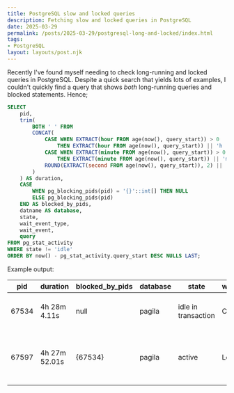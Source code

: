 ```yaml
---
title: PostgreSQL slow and locked queries
description: Fetching slow and locked queries in PostgreSQL
date: 2025-03-29
permalink: /posts/2025-03-29/postgresql-long-and-locked/index.html
tags:
- PostgreSQL
layout: layouts/post.njk
---
```


Recently I've found myself needing to check long-running and locked queries in PostgreSQL. Despite a quick search that yields lots of examples, I couldn't quickly find a query that shows *both* long-running queries and blocked statements. Hence;

```sql
SELECT
	pid,
	trim(
		BOTH ' ' FROM
		CONCAT(
			CASE WHEN EXTRACT(hour FROM age(now(), query_start)) > 0
				THEN EXTRACT(hour FROM age(now(), query_start)) || 'h ' ELSE '' END,
			CASE WHEN EXTRACT(minute FROM age(now(), query_start)) > 0
				THEN EXTRACT(minute FROM age(now(), query_start)) || 'm ' ELSE '' END,
			ROUND(EXTRACT(second FROM age(now(), query_start)), 2) || 's'
		)
	) AS duration,
	CASE
        WHEN pg_blocking_pids(pid) = '{}'::int[] THEN NULL
        ELSE pg_blocking_pids(pid)
	END AS blocked_by_pids,
	datname AS database,
	state,
	wait_event_type,
	wait_event,
	query
FROM pg_stat_activity
WHERE state != 'idle'
ORDER BY now() - pg_stat_activity.query_start DESC NULLS LAST;
```

Example output:

| pid   | duration | blocked_by_pids | database | state               | wait_event_type | wait_event     | query                                     |
|-------|----------|-----------------|----------|---------------------|-----------------|----------------|-------------------------------------------|
| 67534 | 4h 28m 4.11s | null            | pagila   | idle in transaction | Client          | ClientRead     | SHOW TRANSACTION ISOLATION LEVEL   |
| 67597 | 4h 27m 52.01s | {67534}         | pagila   | active              | Lock            | transactionid  | UPDATE test_table SET data = 'updated value' WHERE id = 1 |

